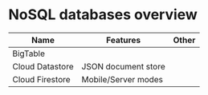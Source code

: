 # NoSQL databases overview

| Name | Features | Other |
| --- | --- | -- | 
| BigTable | | |
| Cloud Datastore | JSON document store | |
| Cloud Firestore | Mobile/Server modes | |
